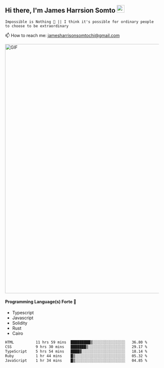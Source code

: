 ## Hi there, I'm James Harrsion Somto <img src="https://media.giphy.com/media/hvRJCLFzcasrR4ia7z/giphy.gif" width="25px">

`Impossible is Nothing 🚀 || I think it's possible for ordinary people to choose to be extraordinary`

📫 How to reach me: jamesharrisonsomtochi@gmail.com
 
<img align="center" alt="GIF" src="https://github.com/Gapur/Gapur/blob/master/coding.gif?raw=true" width="818px" height="818px" />


#### Programming Language(s) Forte 🚀
- Typescript
- Javascript
- Solidity
- Rust
- Cairo



<!--START_SECTION:waka-->

```txt
HTML          11 hrs 59 mins  █████████▒░░░░░░░░░░░░░░░   36.80 %
CSS           9 hrs 30 mins   ███████▒░░░░░░░░░░░░░░░░░   29.17 %
TypeScript    5 hrs 54 mins   ████▓░░░░░░░░░░░░░░░░░░░░   18.14 %
Ruby          1 hr 44 mins    █▒░░░░░░░░░░░░░░░░░░░░░░░   05.32 %
JavaScript    1 hr 34 mins    █▒░░░░░░░░░░░░░░░░░░░░░░░   04.85 %
```

<!--END_SECTION:waka-->
<br />
<br />
<br />







